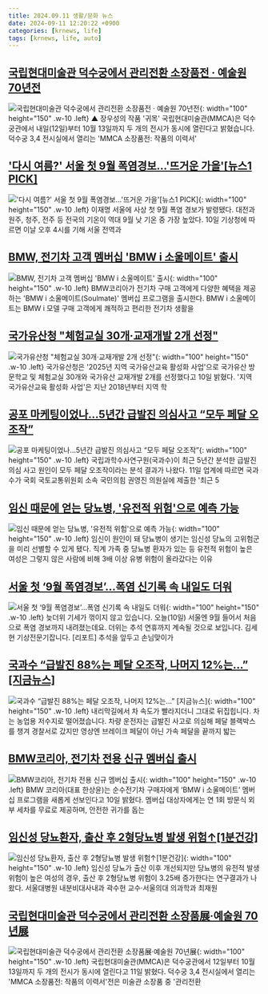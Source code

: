 ```yaml
---
title: 2024.09.11 생활/문화 뉴스
date: 2024-09-11 12:20:22 +0900
categories: [krnews, life]
tags: [krnews, life, auto]
---
```

## [국립현대미술관 덕수궁에서 관리전환 소장품전 · 예술원 70년전](https://n.news.naver.com/mnews/article/055/0001189295)

![국립현대미술관 덕수궁에서 관리전환 소장품전 · 예술원 70년전](https://mimgnews.pstatic.net/image/origin/055/2024/09/11/1189295.jpg?type=nf220_150){: width="100" height="150" .w-10 .left}
▲ 장우성의 작품 '귀목' 국립현대미술관(MMCA)은 덕수궁관에서 내일(12일)부터 10월 13일까지 두 개의 전시가 동시에 열린다고 밝혔습니다. 덕수궁 3,4 전시실에서 열리는 'MMCA 소장품전: 작품의 이력서'

## ['다시 여름?' 서울 첫 9월 폭염경보…'뜨거운 가을'[뉴스1 PICK]](https://n.news.naver.com/mnews/article/421/0007783571)

!['다시 여름?' 서울 첫 9월 폭염경보…'뜨거운 가을'[뉴스1 PICK]](https://mimgnews.pstatic.net/image/origin/421/2024/09/11/7783571.jpg?type=nf220_150){: width="100" height="150" .w-10 .left}
이재명 서울에 사상 첫 9월 폭염 경보가 발령됐다. 대전과 원주, 청주, 전주 등 전국의 기온이 역대 9월 낮 기온 중 가장 높았다. 10일 기상청에 따르면 이날 오후 4시를 기해 서울 전역과

## [BMW, 전기차 고객 멤버십 'BMW i 소울메이트' 출시](https://n.news.naver.com/mnews/article/030/0003238968)

![BMW, 전기차 고객 멤버십 'BMW i 소울메이트' 출시](https://mimgnews.pstatic.net/image/origin/030/2024/09/10/3238968.jpg?type=nf220_150){: width="100" height="150" .w-10 .left}
BMW코리아가 전기차 구매 고객에게 다양한 혜택을 제공하는 'BMW i 소울메이트(Soulmate)' 멤버십 프로그램을 출시한다. BMW i 소울메이트는 BMW i 모델 구매 고객에게 쾌적하고 편리한 전기차 생활을

## [국가유산청 "체험교실 30개·교재개발 2개 선정"](https://n.news.naver.com/mnews/article/014/0005239731)

![국가유산청 "체험교실 30개·교재개발 2개 선정"](https://mimgnews.pstatic.net/image/origin/014/2024/09/10/5239731.jpg?type=nf220_150){: width="100" height="150" .w-10 .left}
국가유산청은 '2025년 지역 국가유산교육 활성화 사업'으로 국가유산 방문학교 및 체험교실 30개와 국가유산 교재개발 2개를 선정했다고 10일 밝혔다. '지역 국가유산교육 활성화 사업'은 지난 2018년부터 지역 학

## [공포 마케팅이었나…5년간 급발진 의심사고 “모두 페달 오조작”](https://n.news.naver.com/mnews/article/029/0002901891)

![공포 마케팅이었나…5년간 급발진 의심사고 “모두 페달 오조작”](https://mimgnews.pstatic.net/image/origin/029/2024/09/11/2901891.jpg?type=nf220_150){: width="100" height="150" .w-10 .left}
국립과학수사연구원(국과수)이 최근 5년간 분석한 급발진 의심 사고 원인이 모두 페달 오조작이라는 분석 결과가 나왔다. 11일 업계에 따르면 국과수가 국회 국토교통위원회 소속 국민의힘 권영진 의원실에 제출한 '최근 5

## [임신 때문에 얻는 당뇨병, '유전적 위험'으로 예측 가능](https://n.news.naver.com/mnews/article/296/0000081751)

![임신 때문에 얻는 당뇨병, '유전적 위험'으로 예측 가능](https://mimgnews.pstatic.net/image/origin/296/2024/09/11/81751.jpg?type=nf220_150){: width="100" height="150" .w-10 .left}
임신이 원인이 돼 당뇨병이 생기는 임신성 당뇨의 고위험군을 미리 선별할 수 있게 됐다. 직계 가족 중 당뇨병 환자가 있는 등 유전적 위험이 높은 여성은 그렇지 않은 사람에 비해 3배 이상 유병 위험이 올라갔다는 이유

## [서울 첫 ‘9월 폭염경보’…폭염 신기록 속 내일도 더워](https://n.news.naver.com/mnews/article/056/0011798245)

![서울 첫 ‘9월 폭염경보’…폭염 신기록 속 내일도 더워](https://mimgnews.pstatic.net/image/origin/056/2024/09/10/11798245.jpg?type=nf220_150){: width="100" height="150" .w-10 .left}
늦더위 기세가 꺾이지 않고 있습니다. 오늘(10일) 서울엔 9월 들어서 처음으로 폭염 경보까지 내려졌는데요. 더위는 추석 연휴까지 계속될 것으로 보입니다. 김세현 기상전문기잡니다. [리포트] 추석을 앞두고 손님맞이가

## [국과수 “급발진 88%는 페달 오조작, 나머지 12%는…” [지금뉴스]](https://n.news.naver.com/mnews/article/056/0011797955)

![국과수 “급발진 88%는 페달 오조작, 나머지 12%는…” [지금뉴스]](https://mimgnews.pstatic.net/image/origin/056/2024/09/10/11797955.jpg?type=nf220_150){: width="100" height="150" .w-10 .left}
내리막길에서 차 속도가 빨라지더니 그대로 뒤집힙니다. 차는 농업용 저수지로 떨어졌습니다. 차량 운전자는 급발진 사고로 의심해 페달 블랙박스를 챙겨 경찰서로 갔지만 영상엔 브레이크 페달이 아닌 가속 페달을 끝까지 밟는

## [BMW코리아, 전기차 전용 신규 멤버십 출시](https://n.news.naver.com/mnews/article/092/0002345252)

![BMW코리아, 전기차 전용 신규 멤버십 출시](https://mimgnews.pstatic.net/image/origin/092/2024/09/10/2345252.jpg?type=nf220_150){: width="100" height="150" .w-10 .left}
BMW 코리아(대표 한상윤)는 순수전기차 구매자에게 ‘BMW i 소울메이트’ 멤버십 프로그램을 새롭게 선보인다고 10일 밝혔다. 멤버십 대상자에게는 연 1회 방문식 외부 세차를 무료로 제공하며, 안전한 귀가를 돕는

## [임신성 당뇨환자, 출산 후 2형당뇨병 발생 위험↑[1분건강]](https://n.news.naver.com/mnews/article/092/0002345314)

![임신성 당뇨환자, 출산 후 2형당뇨병 발생 위험↑[1분건강]](https://mimgnews.pstatic.net/image/origin/092/2024/09/11/2345314.jpg?type=nf220_150){: width="100" height="150" .w-10 .left}
임신성 당뇨가 출산 이후 개선되지만 당뇨병의 유전적 발생 위험이 높은 여성의 경우, 출산 후 2형당뇨병 위험이 3.25배 증가한다는 연구결과가 나왔다. 서울대병원 내분비대사내과 곽수헌 교수·서울의대 의과학과 최재원

## [국립현대미술관 덕수궁에서 관리전환 소장품展·예술원 70년展](https://n.news.naver.com/mnews/article/001/0014925196)

![국립현대미술관 덕수궁에서 관리전환 소장품展·예술원 70년展](https://mimgnews.pstatic.net/image/origin/001/2024/09/11/14925196.jpg?type=nf220_150){: width="100" height="150" .w-10 .left}
국립현대미술관(MMCA)은 덕수궁관에서 12일부터 10월13일까지 두 개의 전시가 동시에 열린다고 11일 밝혔다. 덕수궁 3,4 전시실에서 열리는 'MMCA 소장품전: 작품의 이력서'전은 미술관 소장품 중 '관리전환

